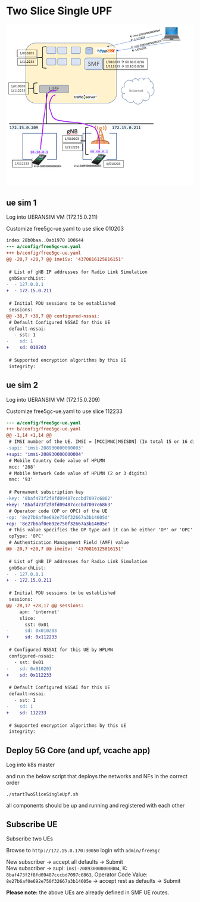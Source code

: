 # Two Slice Single UPF

![Testbed](../../images/twoslicesingleupf.png)

## ue sim 1

Log into UERANSIM VM (172.15.0.211)

Customize free5gc-ue.yaml to use slice 010203

```diff
index 28b0baa..0ab1970 100644
--- a/config/free5gc-ue.yaml
+++ b/config/free5gc-ue.yaml
@@ -20,7 +20,7 @@ imeiSv: '4370816125816151'

 # List of gNB IP addresses for Radio Link Simulation
 gnbSearchList:
-  - 127.0.0.1
+  - 172.15.0.211

 # Initial PDU sessions to be established
 sessions:
@@ -38,7 +38,7 @@ configured-nssai:
 # Default Configured NSSAI for this UE
 default-nssai:
   - sst: 1
-    sd: 1
+    sd: 010203

 # Supported encryption algorithms by this UE
 integrity:
```

## ue sim 2

Log into UERANSIM VM (172.15.0.209)

Customize free5gc-ue.yaml to use slice 112233

```diff
--- a/config/free5gc-ue.yaml
+++ b/config/free5gc-ue.yaml
@@ -1,14 +1,14 @@
 # IMSI number of the UE. IMSI = [MCC|MNC|MSISDN] (In total 15 or 16 digits)
-supi: 'imsi-208930000000003'
+supi: 'imsi-208930000000004'
 # Mobile Country Code value of HPLMN
 mcc: '208'
 # Mobile Network Code value of HPLMN (2 or 3 digits)
 mnc: '93'

 # Permanent subscription key
-key: '8baf473f2f8fd09487cccbd7097c6862'
+key: '8baf473f2f8fd09487cccbd7097c6863'
 # Operator code (OP or OPC) of the UE
-op: '8e27b6af0e692e750f32667a3b14605d'
+op: '8e27b6af0e692e750f32667a3b14605e'
 # This value specifies the OP type and it can be either 'OP' or 'OPC'
 opType: 'OPC'
 # Authentication Management Field (AMF) value
@@ -20,7 +20,7 @@ imeiSv: '4370816125816151'

 # List of gNB IP addresses for Radio Link Simulation
 gnbSearchList:
-  - 127.0.0.1
+  - 172.15.0.211

 # Initial PDU sessions to be established
 sessions:
@@ -28,17 +28,17 @@ sessions:
     apn: 'internet'
     slice:
       sst: 0x01
-      sd: 0x010203
+      sd: 0x112233

 # Configured NSSAI for this UE by HPLMN
 configured-nssai:
   - sst: 0x01
-    sd: 0x010203
+    sd: 0x112233

 # Default Configured NSSAI for this UE
 default-nssai:
   - sst: 1
-    sd: 1
+    sd: 112233

 # Supported encryption algorithms by this UE
 integrity:
```


## Deploy 5G Core (and upf, vcache app)

Log into k8s master

and run the below script that deploys the networks and NFs in the correct order

```
./startTwoSliceSingleUpf.sh
```

all components should be up and running and registered with each other


## Subscribe UE

Subscribe two UEs

Browse to `http://172.15.0.170:30050`
login with `admin/free5gc`

New subscriber -> accept all defaults -> Submit  
New subscriber -> supi: `imsi-208930000000004`, K: `8baf473f2f8fd09487cccbd7097c6863`, Operator Code Value: `8e27b6af0e692e750f32667a3b14605e` -> accept rest as defaults -> Submit  

**Please note:** the above UEs are already defined in SMF UE routes.
